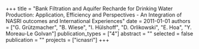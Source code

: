 +++
title = "Bank Filtration and Aquifer Recharde for Drinking Water Production: Application, Efficiency and Perspectives - An Integration of NASRI outcomes and International Experiences"
date = 2011-01-01
authors = ["G. Grützmacher", "B. Wiese", "I. Hülshoff", "D. Orlikowski", "E. Hoa", "Y. Moreau-Le Golvan"]
publication_types = ["4"]
abstract = ""
selected = false
publication = ""
projects = ["icnasri"]
+++

